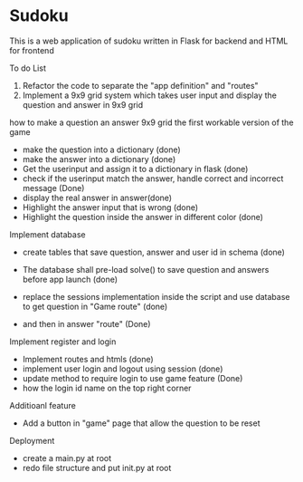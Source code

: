 # Sudoku
This is a web application of sudoku written in Flask for backend and HTML for frontend

To do List
1. Refactor the code to separate the "app definition" and "routes"
2. Implement a 9x9 grid system which takes user input and display the question and answer in 9x9 grid

how to make a question an answer 9x9 grid
the first workable version of the game
- make the question into a dictionary (done)
- make the answer into a dictionary (done)
- Get the userinput and assign it to a dictionary in flask (done)
- check if the userinput match the answer, handle correct and incorrect message (Done)
- display the real answer in answer(done)
- Highlight the answer input that is wrong (done)
- Highlight the question inside the answer in different color (done)

Implement database
- create tables that save question, answer and user id in schema (done)

- The database shall pre-load solve() to save question and answers before app launch (done)

- replace the sessions implementation inside the script and use database to get question in "Game route" (done)

- and then in answer "route" (Done)

Implement register and login
- Implement routes and htmls (done)
- implement user login and logout using session (done)
- update method to require login to use game feature (Done)
- how the login id name on the top right corner

Additioanl feature
- Add a button in "game" page that allow the question to be reset

Deployment
- create a main.py at root
- redo file structure and put init.py at root